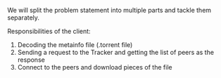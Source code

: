 We will split the problem statement into multiple parts and tackle them separately.

Responsibilities of the client:
1. Decoding the metainfo file (.torrent file)
2. Sending a request to the Tracker and getting the list of peers as the response
3. Connect to the peers and download pieces of the file
